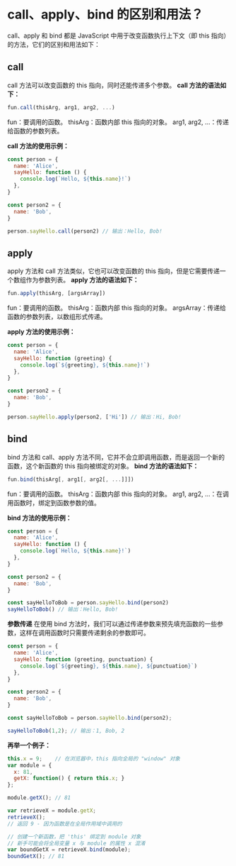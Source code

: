 # call、apply、bind 的区别和用法？

call、apply 和 bind 都是 JavaScript 中用于改变函数执行上下文（即 this 指向）的方法，它们的区别和用法如下：

## call
call 方法可以改变函数的 this 指向，同时还能传递多个参数。
**call 方法的语法如下：**
```js
fun.call(thisArg, arg1, arg2, ...)
```
fun：要调用的函数。
thisArg：函数内部 this 指向的对象。
arg1, arg2, ...：传递给函数的参数列表。


**call 方法的使用示例：**
```js
const person = {
  name: 'Alice',
  sayHello: function () {
    console.log(`Hello, ${this.name}!`)
  },
}

const person2 = {
  name: 'Bob',
}

person.sayHello.call(person2) // 输出：Hello, Bob!
```

## apply
apply 方法和 call 方法类似，它也可以改变函数的 this 指向，但是它需要传递一个数组作为参数列表。
**apply 方法的语法如下：**
```js
fun.apply(thisArg, [argsArray])
```
fun：要调用的函数。
thisArg：函数内部 this 指向的对象。
argsArray：传递给函数的参数列表，以数组形式传递。

**apply 方法的使用示例：**
```js
const person = {
  name: 'Alice',
  sayHello: function (greeting) {
    console.log(`${greeting}, ${this.name}!`)
  },
}

const person2 = {
  name: 'Bob',
}

person.sayHello.apply(person2, ['Hi']) // 输出：Hi, Bob!
```

## bind
bind 方法和 call、apply 方法不同，它并不会立即调用函数，而是返回一个新的函数，这个新函数的 this 指向被绑定的对象。
**bind 方法的语法如下：**

```js
fun.bind(thisArg[, arg1[, arg2[, ...]]])
```
fun：要调用的函数。
thisArg：函数内部 this 指向的对象。
arg1, arg2, ...：在调用函数时，绑定到函数参数的值。

**bind 方法的使用示例：**
```js
const person = {
  name: 'Alice',
  sayHello: function () {
    console.log(`Hello, ${this.name}!`)
  },
}

const person2 = {
  name: 'Bob',
}

const sayHelloToBob = person.sayHello.bind(person2)
sayHelloToBob() // 输出：Hello, Bob!
```

**参数传递**
在使用 bind 方法时，我们可以通过传递参数来预先填充函数的一些参数，这样在调用函数时只需要传递剩余的参数即可。
```js
const person = {
  name: 'Alice',
  sayHello: function (greeting, punctuation) {
    console.log(`${greeting}, ${this.name}, ${punctuation}`)
  },
}

const person2 = {
  name: 'Bob',
}

const sayHelloToBob = person.sayHello.bind(person2);

sayHelloToBob(1,2); // 输出：1, Bob, 2
```

**再举一个例子：**
```js
this.x = 9;    // 在浏览器中，this 指向全局的 "window" 对象
var module = {
  x: 81,
  getX: function() { return this.x; }
};

module.getX(); // 81

var retrieveX = module.getX;
retrieveX();
// 返回 9 - 因为函数是在全局作用域中调用的

// 创建一个新函数，把 'this' 绑定到 module 对象
// 新手可能会将全局变量 x 与 module 的属性 x 混淆
var boundGetX = retrieveX.bind(module);
boundGetX(); // 81
```